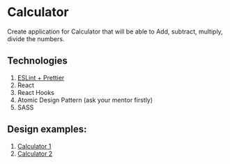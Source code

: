 # Calculator

Create application for Calculator that will be able to Add, subtract, multiply, divide the numbers.

## Technologies

1. [ESLint + Prettier](https://github.com/ebs-integrator/ebs-fe-intership-test-1)
2. React
3. React Hooks
4. Atomic Design Pattern (ask your mentor firstly)
5. SASS

## Design examples:

1. [Calculator 1](resources/1.png)
2. [Calculator 2](resources/2.png)
